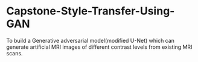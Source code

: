 # Capstone-Style-Transfer-Using-GAN
To build a Generative adversarial model(modified U-Net) which can generate artificial MRI images of different contrast levels from existing MRI scans.
